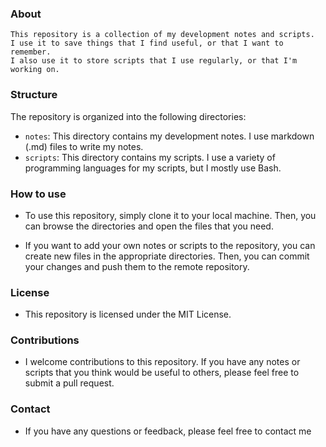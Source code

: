 ### About
```text
This repository is a collection of my development notes and scripts. 
I use it to save things that I find useful, or that I want to remember. 
I also use it to store scripts that I use regularly, or that I'm working on.
```
### Structure

The repository is organized into the following directories:

- `notes`: This directory contains my development notes. I use markdown (.md) files to write my notes.
- `scripts`: This directory contains my scripts. I use a variety of programming languages for my scripts, but I mostly use Bash.

### How to use

- To use this repository, simply clone it to your local machine. Then, you can browse the directories and open the files that you need.

- If you want to add your own notes or scripts to the repository, you can create new files in the appropriate directories. Then, you can commit your changes and push them to the remote repository.

### License

- This repository is licensed under the MIT License.

### Contributions

- I welcome contributions to this repository. If you have any notes or scripts that you think would be useful to others, please feel free to submit a pull request.

### Contact

- If you have any questions or feedback, please feel free to contact me